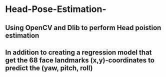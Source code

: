 # Head-Pose-Estimation-
## Using OpenCV and Dlib to perform Head poistion estimation
## In addition to creating a regression model that get the 68 face landmarks (x,y)-coordinates to predict the (yaw, pitch, roll)
